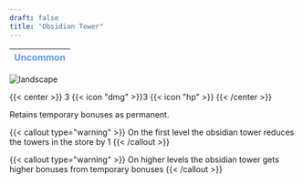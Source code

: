 ```yaml
---
draft: false
title: "Obsidian Tower"
---
```

| <span style="color:CornflowerBlue"> Uncommon </span> |
|--------|

![landscape](/images/towers/towerS_20.png)

{{< center >}}
3 {{< icon "dmg" >}}3 {{< icon "hp" >}}
{{< /center >}}

Retains temporary bonuses as permanent.

{{< callout type="warning" >}}
On the first level the obsidian tower reduces the towers in the store by 1
{{< /callout >}}

{{< callout type="warning" >}}
On higher levels the obsidian tower gets higher bonuses from temporary bonuses
{{< /callout >}}
 